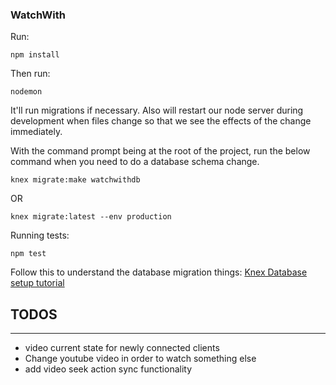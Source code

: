 ### WatchWith


Run:
```terminal
npm install
```

Then run:
```terminal
nodemon
```
It'll run migrations if necessary. Also will restart our node server during development when files change
so that we see the effects of the change immediately.


With the command prompt being at the root of the project, run the below command when you need to do a database schema change.
```
knex migrate:make watchwithdb
```
OR
```
knex migrate:latest --env production
```


Running tests:
```terminal
npm test
```

Follow this to understand the database migration things:
[Knex Database setup tutorial](http://www.dancorman.com/knex-your-sql-best-friend/)

## TODOS
---------------------
- video current state for newly connected clients
- Change youtube video in order to watch something else
- add video seek action sync functionality
